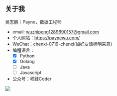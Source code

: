## 关于我

吴志鹏｜Payne，数据工程师

- email: wuzhipeng1289690157@gmail.com
- 个人网站：https://paynewu.com/
- WeChat：chenxi-0719-chenxi(加好友请标明来意)
- 编程语言：
  - [x] Python
  - [x] Golang
  - [ ] Java
  - [ ] Javascript

- 公众号：积跬Coder

<p align="left">
  <img src ="https://github-readme-stats.vercel.app/api?username=payne-wu&show_icons=true&theme=radical">
</p>

